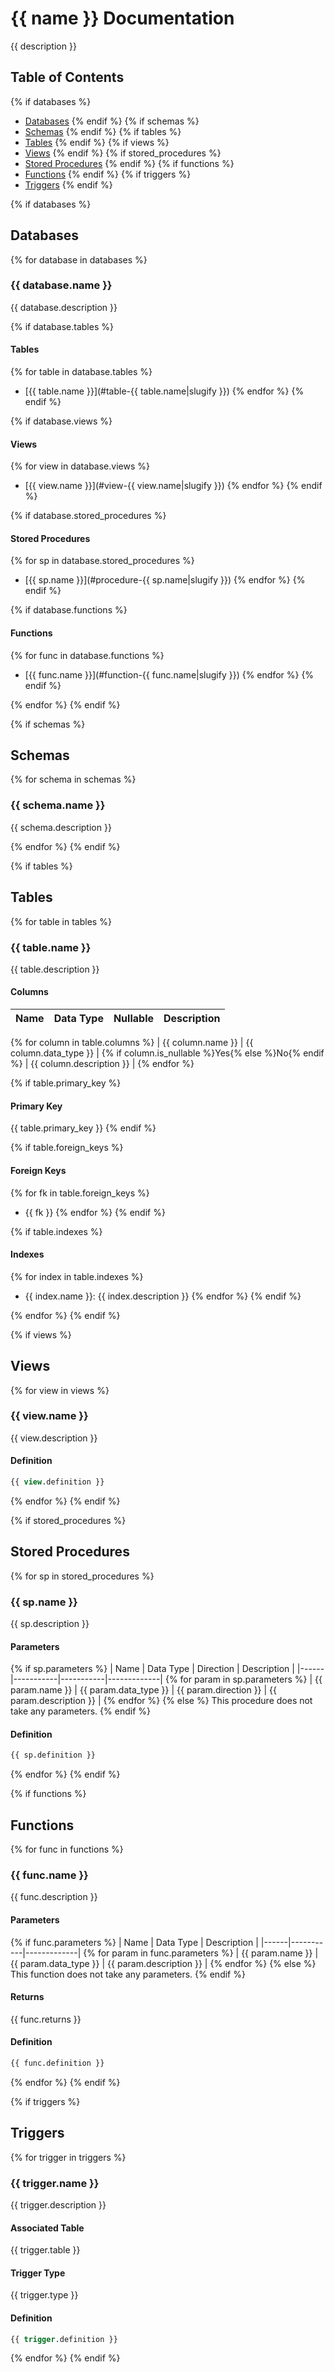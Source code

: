 # {{ name }} Documentation

{{ description }}

## Table of Contents
{% if databases %}
- [Databases](#databases)
{% endif %}
{% if schemas %}
- [Schemas](#schemas)
{% endif %}
{% if tables %}
- [Tables](#tables)
{% endif %}
{% if views %}
- [Views](#views)
{% endif %}
{% if stored_procedures %}
- [Stored Procedures](#stored-procedures)
{% endif %}
{% if functions %}
- [Functions](#functions)
{% endif %}
{% if triggers %}
- [Triggers](#triggers)
{% endif %}

{% if databases %}
## Databases

{% for database in databases %}
### {{ database.name }}

{{ database.description }}

{% if database.tables %}
#### Tables
{% for table in database.tables %}
- [{{ table.name }}](#table-{{ table.name|slugify }})
{% endfor %}
{% endif %}

{% if database.views %}
#### Views
{% for view in database.views %}
- [{{ view.name }}](#view-{{ view.name|slugify }})
{% endfor %}
{% endif %}

{% if database.stored_procedures %}
#### Stored Procedures
{% for sp in database.stored_procedures %}
- [{{ sp.name }}](#procedure-{{ sp.name|slugify }})
{% endfor %}
{% endif %}

{% if database.functions %}
#### Functions
{% for func in database.functions %}
- [{{ func.name }}](#function-{{ func.name|slugify }})
{% endfor %}
{% endif %}

{% endfor %}
{% endif %}

{% if schemas %}
## Schemas

{% for schema in schemas %}
### {{ schema.name }}

{{ schema.description }}

{% endfor %}
{% endif %}

{% if tables %}
## Tables

{% for table in tables %}
### <a name="table-{{ table.name|slugify }}"></a>{{ table.name }}

{{ table.description }}

#### Columns

| Name | Data Type | Nullable | Description |
|------|-----------|----------|-------------|
{% for column in table.columns %}
| {{ column.name }} | {{ column.data_type }} | {% if column.is_nullable %}Yes{% else %}No{% endif %} | {{ column.description }} |
{% endfor %}

{% if table.primary_key %}
#### Primary Key
{{ table.primary_key }}
{% endif %}

{% if table.foreign_keys %}
#### Foreign Keys
{% for fk in table.foreign_keys %}
- {{ fk }}
{% endfor %}
{% endif %}

{% if table.indexes %}
#### Indexes
{% for index in table.indexes %}
- {{ index.name }}: {{ index.description }}
{% endfor %}
{% endif %}

{% endfor %}
{% endif %}

{% if views %}
## Views

{% for view in views %}
### <a name="view-{{ view.name|slugify }}"></a>{{ view.name }}

{{ view.description }}

#### Definition
```sql
{{ view.definition }}
```

{% endfor %}
{% endif %}

{% if stored_procedures %}
## Stored Procedures

{% for sp in stored_procedures %}
### <a name="procedure-{{ sp.name|slugify }}"></a>{{ sp.name }}

{{ sp.description }}

#### Parameters
{% if sp.parameters %}
| Name | Data Type | Direction | Description |
|------|-----------|-----------|-------------|
{% for param in sp.parameters %}
| {{ param.name }} | {{ param.data_type }} | {{ param.direction }} | {{ param.description }} |
{% endfor %}
{% else %}
This procedure does not take any parameters.
{% endif %}

#### Definition
```sql
{{ sp.definition }}
```

{% endfor %}
{% endif %}

{% if functions %}
## Functions

{% for func in functions %}
### <a name="function-{{ func.name|slugify }}"></a>{{ func.name }}

{{ func.description }}

#### Parameters
{% if func.parameters %}
| Name | Data Type | Description |
|------|-----------|-------------|
{% for param in func.parameters %}
| {{ param.name }} | {{ param.data_type }} | {{ param.description }} |
{% endfor %}
{% else %}
This function does not take any parameters.
{% endif %}

#### Returns
{{ func.returns }}

#### Definition
```sql
{{ func.definition }}
```

{% endfor %}
{% endif %}

{% if triggers %}
## Triggers

{% for trigger in triggers %}
### {{ trigger.name }}

{{ trigger.description }}

#### Associated Table
{{ trigger.table }}

#### Trigger Type
{{ trigger.type }}

#### Definition
```sql
{{ trigger.definition }}
```

{% endfor %}
{% endif %}
